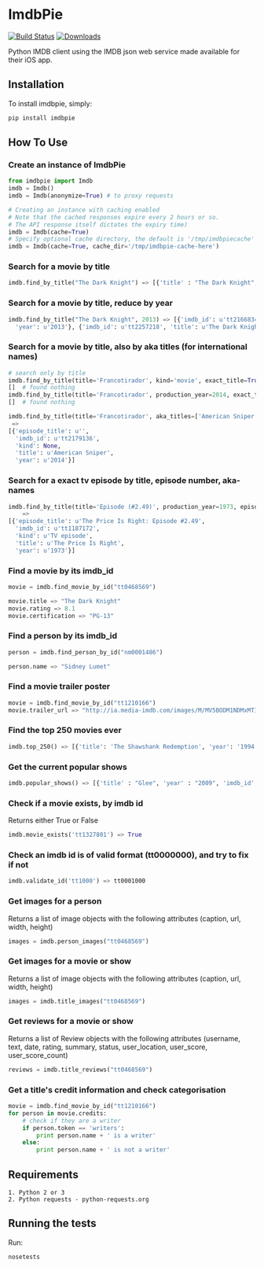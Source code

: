 # ImdbPie
[![Build Status](https://travis-ci.org/richardasaurus/imdb-pie.png?branch=master)](https://travis-ci.org/richardasaurus/imdb-pie)
[![Downloads](https://pypip.in/d/imdbpie/badge.png)](https://crate.io/packages/imdbpie/)

Python IMDB client using the IMDB json web service made available for their iOS app.

## Installation

To install imdbpie, simply:
```bash
pip install imdbpie
```

## How To Use

### Create an instance of ImdbPie
```python
from imdbpie import Imdb
imdb = Imdb()
imdb = Imdb(anonymize=True) # to proxy requests

# Creating an instance with caching enabled
# Note that the cached responses expire every 2 hours or so.
# The API response itself dictates the expiry time)
imdb = Imdb(cache=True)
# Specify optional cache directory, the default is '/tmp/imdbpiecache'
imdb = Imdb(cache=True, cache_dir='/tmp/imdbpie-cache-here')
```

### Search for a movie by title
```python
imdb.find_by_title("The Dark Knight") => [{'title' : "The Dark Knight", 'year' :  "2008", 'imdb_id' : "tt0468569"}, {'title' : "Batman Unmasked", ...}]
```

### Search for a movie by title, reduce by year
```python
imdb.find_by_title("The Dark Knight", 2013) => [{'imdb_id': u'tt2166834', 'title': u'Batman: The Dark Knight Returns, Part 2',
  'year': u'2013'}, {'imdb_id': u'tt2257218', 'title': u'The Dark Knight Retires', 'year': u'2013'}, ...]
```

### Search for a movie by title, also by aka titles (for international names)
```python
# search only by title
imdb.find_by_title(title='Francotirador', kind='movie', exact_title=True)
[]  # found nothing
imdb.find_by_title(title='Francotirador', production_year=2014, exact_title=True)
[]  # found nothing

imdb.find_by_title(title='Francotirador', aka_titles=['American Sniper'], kind='movie', exact_title=True)
 =>
[{'episode_title': u'',
  'imdb_id': u'tt2179136',
  'kind': None,
  'title': u'American Sniper',
  'year': u'2014'}]
```

### Search for a exact tv episode by title, episode number, aka-names
```python
imdb.find_by_title(title='Episode (#2.49)', production_year=1973, episode_for='The New Price Is Right', kind='tv episode', aka_titles=['the price is right'])
    =>
[{'episode_title': u'The Price Is Right: Episode #2.49',
  'imdb_id': u'tt1187172',
  'kind': u'TV episode',
  'title': u'The Price Is Right',
  'year': u'1973'}]
```

### Find a movie by its imdb_id
```python
movie = imdb.find_movie_by_id("tt0468569")

movie.title => "The Dark Knight"
movie.rating => 8.1
movie.certification => "PG-13"
```

### Find a person by its imdb_id
```python
person = imdb.find_person_by_id("nm0001486")

person.name => "Sidney Lumet"
```

### Find a movie trailer poster
```python
movie = imdb.find_movie_by_id("tt1210166")
movie.trailer_url => "http://ia.media-imdb.com/images/M/MV5BODM1NDMxMTI3M15BMl5BanBnXkFtZTcwMDAzODY1Ng@@._V1_.jpg"
```

### Find the top 250 movies ever
```python
imdb.top_250() => [{'title': 'The Shawshank Redemption', 'year': '1994', 'type': 'feature', 'rating': 9.3,...}, ...]
```

### Get the current popular shows
```python
imdb.popular_shows() => [{'title' : "Glee", 'year' : "2009", 'imdb_id' => "tt1327801"}, {'title' : "Dexter", ...}]
```
### Check if a movie exists, by imdb id
Returns either True or False
```python
imdb.movie_exists('tt1327801') => True
```

### Check an imdb id is of valid format (tt0000000), and try to fix if not
```python
imdb.validate_id('tt1000') => tt0001000
```
### Get images for a person
Returns a list of image objects with the following attributes (caption, url, width, height)
```python
images = imdb.person_images("tt0468569")
```
### Get images for a movie or show
Returns a list of image objects with the following attributes (caption, url, width, height)
```python
images = imdb.title_images("tt0468569")
```
### Get reviews for a movie or show
Returns a list of Review objects with the following attributes (username, text, date, rating, summary, status, user_location, user_score, user_score_count)
```python
reviews = imdb.title_reviews("tt0468569")
```

### Get a title's credit information and check categorisation
```python
movie = imdb.find_movie_by_id("tt1210166")
for person in movie.credits:
    # check if they are a writer
    if person.token == 'writers':
        print person.name + ' is a writer'
    else:
        print person.name + ' is not a writer'
```

## Requirements

    1. Python 2 or 3
    2. Python requests - python-requests.org

## Running the tests

Run:

```bash
nosetests
```


